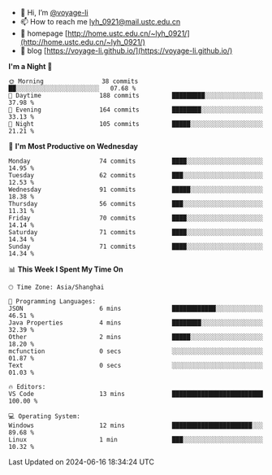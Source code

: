 - 👋 Hi, I’m [@voyage-li](https://github.com/voyage-li/)
- 📫 How to reach me [lyh_0921@mail.ustc.edu.cn](mailto:lyh_0921@mail.ustc.edu.cn)
- 👯 homepage [http://home.ustc.edu.cn/~lyh_0921/](http://home.ustc.edu.cn/~lyh_0921/)
- 🥤 blog [https://voyage-li.github.io/](https://voyage-li.github.io/)

<!--START_SECTION:waka-->
**I'm a Night 🦉** 

```text
🌞 Morning                38 commits          ██░░░░░░░░░░░░░░░░░░░░░░░   07.68 % 
🌆 Daytime                188 commits         █████████░░░░░░░░░░░░░░░░   37.98 % 
🌃 Evening                164 commits         ████████░░░░░░░░░░░░░░░░░   33.13 % 
🌙 Night                  105 commits         █████░░░░░░░░░░░░░░░░░░░░   21.21 % 
```
📅 **I'm Most Productive on Wednesday** 

```text
Monday                   74 commits          ████░░░░░░░░░░░░░░░░░░░░░   14.95 % 
Tuesday                  62 commits          ███░░░░░░░░░░░░░░░░░░░░░░   12.53 % 
Wednesday                91 commits          █████░░░░░░░░░░░░░░░░░░░░   18.38 % 
Thursday                 56 commits          ███░░░░░░░░░░░░░░░░░░░░░░   11.31 % 
Friday                   70 commits          ████░░░░░░░░░░░░░░░░░░░░░   14.14 % 
Saturday                 71 commits          ████░░░░░░░░░░░░░░░░░░░░░   14.34 % 
Sunday                   71 commits          ████░░░░░░░░░░░░░░░░░░░░░   14.34 % 
```


📊 **This Week I Spent My Time On** 

```text
🕑︎ Time Zone: Asia/Shanghai

💬 Programming Languages: 
JSON                     6 mins              ████████████░░░░░░░░░░░░░   46.51 % 
Java Properties          4 mins              ████████░░░░░░░░░░░░░░░░░   32.39 % 
Other                    2 mins              █████░░░░░░░░░░░░░░░░░░░░   18.20 % 
mcfunction               0 secs              ░░░░░░░░░░░░░░░░░░░░░░░░░   01.87 % 
Text                     0 secs              ░░░░░░░░░░░░░░░░░░░░░░░░░   01.03 % 

🔥 Editors: 
VS Code                  13 mins             █████████████████████████   100.00 % 

💻 Operating System: 
Windows                  12 mins             ██████████████████████░░░   89.68 % 
Linux                    1 min               ███░░░░░░░░░░░░░░░░░░░░░░   10.32 % 
```


 Last Updated on 2024-06-16 18:34:24 UTC
<!--END_SECTION:waka-->